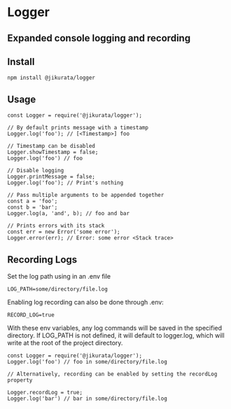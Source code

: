 # Logger
Expanded console logging and recording
---
## Install
```
npm install @jikurata/logger
```
## Usage
```
const Logger = require('@jikurata/logger');

// By default prints message with a timestamp
Logger.log('foo'); // [<Timestamp>] foo

// Timestamp can be disabled
Logger.showTimestamp = false;
Logger.log('foo') // foo

// Disable logging
Logger.printMessage = false;
Logger.log('foo'); // Print's nothing

// Pass multiple arguments to be appended together
const a = 'foo';
const b = 'bar';
Logger.log(a, 'and', b); // foo and bar

// Prints errors with its stack
const err = new Error('some error');
Logger.error(err); // Error: some error <Stack trace>
```
## Recording Logs
Set the log path using in an .env file
```
LOG_PATH=some/directory/file.log
```
Enabling log recording can also be done through .env:
```
RECORD_LOG=true
```
With these env variables, any log commands will be saved in the specified directory. If LOG_PATH is not defined, it will default to logger.log, which will write at the root of the project directory.
```
const Logger = require('@jikurata/logger');
Logger.log('foo') // foo in some/directory/file.log

// Alternatively, recording can be enabled by setting the recordLog property

Logger.recordLog = true;
Logger.log('bar') // bar in some/directory/file.log
```
